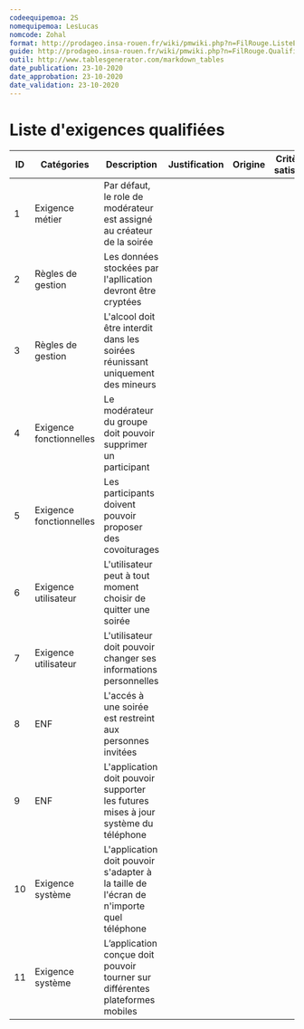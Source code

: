 ```yaml
---
codeequipemoa: 2S
nomequipemoa: LesLucas
nomcode: Zohal
format: http://prodageo.insa-rouen.fr/wiki/pmwiki.php?n=FilRouge.ListeExigencesQualifiees 
guide: http://prodageo.insa-rouen.fr/wiki/pmwiki.php?n=FilRouge.QualifierExigence
outil: http://www.tablesgenerator.com/markdown_tables
date_publication: 23-10-2020
date_approbation: 23-10-2020
date_validation: 23-10-2020
---
```


# Liste d'exigences qualifiées

| ID 	| Catégories 	| Description 	| Justification 	| Origine 	| Critères de satisfaction 	| Contentement MOA 	| Mécontentement MOA 	| Exigences Dépendantes 	| Exigences conflictuelles 	|
|----	|------------	|-------------	|---------------	|---------	|--------------------------	|------------------	|--------------------	|-----------------------	|------------- |
|1| Exigence métier | Par défaut, le role de modérateur est assigné au créateur de la soirée | | | | | | | |
|2| Règles de gestion | Les données stockées par l'apllication devront être cryptées | | | | | | | |
|3| Règles de gestion| L'alcool doit être interdit dans les soirées réunissant uniquement des mineurs | | | | | | | |
|4| Exigence fonctionnelles | Le modérateur du groupe doit pouvoir supprimer un participant | | | | | | | |
|5| Exigence fonctionnelles | Les participants doivent pouvoir proposer des covoiturages | | | | | | | |
|6| Exigence utilisateur | L'utilisateur peut à tout moment choisir de quitter une soirée | | | | | | | |
|7| Exigence utilisateur | L'utilisateur doit pouvoir changer ses informations personnelles | | | | | | | |
|8| ENF | L'accés à une soirée est restreint aux personnes invitées | | | | | | | |
|9| ENF | L'application doit pouvoir supporter les futures mises à jour système du téléphone | | | | | | | |
|10| Exigence système | L'application doit pouvoir s'adapter à la taille de l'écran de n'importe quel téléphone | | | | | | | |
|11| Exigence système | L’application conçue doit pouvoir tourner sur différentes plateformes mobiles  | | | | | | | |

